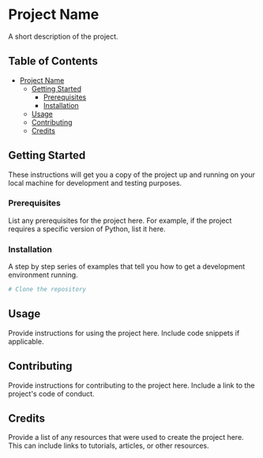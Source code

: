 # Project Name

A short description of the project.

## Table of Contents

- [Project Name](#project-name)
  - [Getting Started](#getting-started)
    - [Prerequisites](#prerequisites)
    - [Installation](#installation)
  - [Usage](#usage)
  - [Contributing](#contributing)
  - [Credits](#credits)

## Getting Started

These instructions will get you a copy of the project up and running on your local machine for development and testing purposes.

### Prerequisites

List any prerequisites for the project here. For example, if the project requires a specific version of Python, list it here.

### Installation

A step by step series of examples that tell you how to get a development environment running.

```bash
# Clone the repository
```

## Usage

Provide instructions for using the project here. Include code snippets if applicable.

## Contributing

Provide instructions for contributing to the project here. Include a link to the project's code of conduct.

## Credits

Provide a list of any resources that were used to create the project here. This can include links to tutorials, articles, or other resources.
